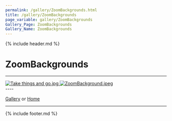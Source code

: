 ```yaml
---
permalink: /gallery/ZoomBackgrounds.html
title: /gallery/ZoomBackgrounds
page_variable: gallery/ZoomBackgrounds
Gallery_Page: ZoomBackgrounds
Gallery_Name: ZoomBackgrounds
---
```



{% include header.md %}

# ZoomBackgrounds

----
<div class="image-container-ZoomBackgrounds ImgContainer">
<a href="ZoomBackgrounds/resized-Take things and go.jpg" data-fancybox="gallery/Thumbnails/thumbnail-ZoomBackgrounds-Take things and go.jpg" data-caption="Take things and go.jpg">
    <img class="image-thumb" src="https://example.pauliver.com/gallery/Thumbnails/thumbnail-ZoomBackgrounds-Take things and go.jpg" alt="Take things and go.jpg" />
</a>
<a href="ZoomBackgrounds/resized-ZoomBackground.jpeg" data-fancybox="gallery/Thumbnails/thumbnail-ZoomBackgrounds-ZoomBackground.jpeg" data-caption="ZoomBackground.jpeg">
    <img class="image-thumb" src="https://example.pauliver.com/gallery/Thumbnails/thumbnail-ZoomBackgrounds-ZoomBackground.jpeg" alt="ZoomBackground.jpeg" />
</a>
</div>
----


[Gallery]( ./index.html)
  or 
[Home]( ../)

----

<script>

{% include single-gallery.js %}

SetupGallery(".image-container-ZoomBackgrounds ImgContainer");

</script>

{% include footer.md %}

<!-- created on 03/12/2020 12:55 AM -->
